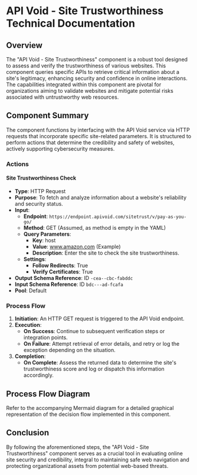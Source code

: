 # API Void - Site Trustworthiness Technical Documentation

## Overview

The "API Void - Site Trustworthiness" component is a robust tool designed to assess and verify the trustworthiness of various websites. This component queries specific APIs to retrieve critical information about a site's legitimacy, enhancing security and confidence in online interactions. The capabilities integrated within this component are pivotal for organizations aiming to validate websites and mitigate potential risks associated with untrustworthy web resources.

## Component Summary

The component functions by interfacing with the API Void service via HTTP requests that incorporate specific site-related parameters. It is structured to perform actions that determine the credibility and safety of websites, actively supporting cybersecurity measures.

### Actions

#### Site Trustworthiness Check

- **Type**: HTTP Request
- **Purpose**: To fetch and analyze information about a website's reliability and security status.
- **Input**:
  - **Endpoint**: `https://endpoint.apivoid.com/sitetrust/v/pay-as-you-go/`
  - **Method**: GET (Assumed, as method is empty in the YAML)
  - **Query Parameters**:
    - **Key**: host
    - **Value**: www.amazon.com (Example)
    - **Description**: Enter the site to check the site trustworthiness.
  - **Settings**:
    - **Follow Redirects**: True
    - **Verify Certificates**: True
- **Output Schema Reference**: ID `-cea--cbc-fabddc`
- **Input Schema Reference**: ID `bdc---ad-fcafa`
- **Pool**: Default

### Process Flow

1. **Initiation**: An HTTP GET request is triggered to the API Void endpoint.
2. **Execution**:
    - **On Success**: Continue to subsequent verification steps or integration points.
    - **On Failure**: Attempt retrieval of error details, and retry or log the exception depending on the situation.
3. **Completion**:
   - **On Complete**: Assess the returned data to determine the site's trustworthiness score and log or dispatch this information accordingly.

## Process Flow Diagram

Refer to the accompanying Mermaid diagram for a detailed graphical representation of the decision flow implemented in this component.

## Conclusion

By following the aforementioned steps, the "API Void - Site Trustworthiness" component serves as a crucial tool in evaluating online site security and credibility, integral to maintaining safe web navigation and protecting organizational assets from potential web-based threats.
